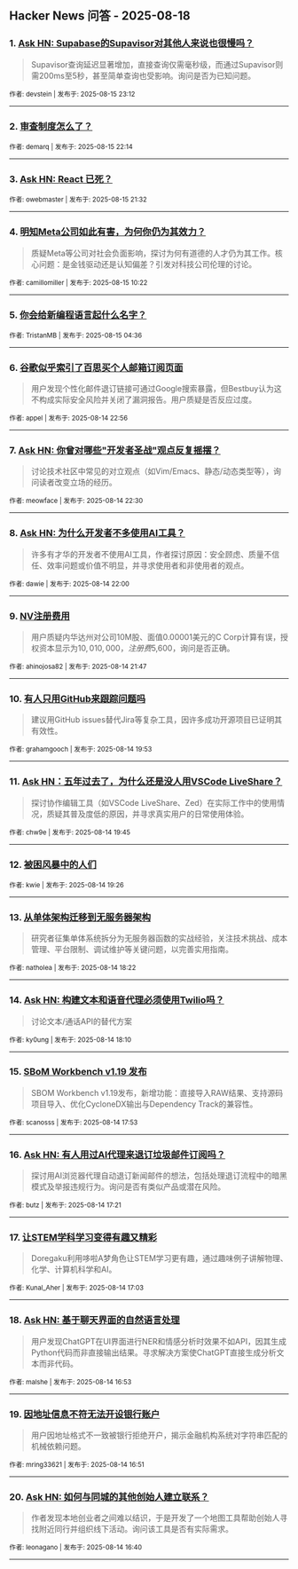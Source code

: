 ## Hacker News 问答 - 2025-08-18


### 1. [Ask HN: Supabase的Supavisor对其他人来说也很慢吗？](https://news.ycombinator.com/item?id=44918343)
> Supavisor查询延迟显著增加，直接查询仅需毫秒级，而通过Supavisor则需200ms至5秒，甚至简单查询也受影响。询问是否为已知问题。

<sub>作者: devstein | 发布于: 2025-08-15 23:12</sub>

---

### 2. [审查制度怎么了？](https://news.ycombinator.com/item?id=44917883)

<sub>作者: demarq | 发布于: 2025-08-15 22:14</sub>

---

### 3. [Ask HN: React 已死？](https://news.ycombinator.com/item?id=44917500)

<sub>作者: owebmaster | 发布于: 2025-08-15 21:32</sub>

---

### 4. [明知Meta公司如此有害，为何你仍为其效力？](https://news.ycombinator.com/item?id=44910589)
> 质疑Meta等公司对社会负面影响，探讨为何有道德的人才仍为其工作。核心问题：是金钱驱动还是认知偏差？引发对科技公司伦理的讨论。

<sub>作者: camillomiller | 发布于: 2025-08-15 10:22</sub>

---

### 5. [你会给新编程语言起什么名字？](https://news.ycombinator.com/item?id=44908679)

<sub>作者: TristanMB | 发布于: 2025-08-15 04:36</sub>

---

### 6. [谷歌似乎索引了百思买个人邮箱订阅页面](https://news.ycombinator.com/item?id=44906692)
> 用户发现个性化邮件退订链接可通过Google搜索暴露，但Bestbuy认为这不构成实际安全风险并关闭了漏洞报告。用户质疑是否反应过度。

<sub>作者: appel | 发布于: 2025-08-14 22:56</sub>

---

### 7. [Ask HN: 你曾对哪些"开发者圣战"观点反复摇摆？](https://news.ycombinator.com/item?id=44906470)
> 讨论技术社区中常见的对立观点（如Vim/Emacs、静态/动态类型等），询问读者改变立场的经历。

<sub>作者: meowface | 发布于: 2025-08-14 22:30</sub>

---

### 8. [Ask HN: 为什么开发者不多使用AI工具？](https://news.ycombinator.com/item?id=44906199)
> 许多有才华的开发者不使用AI工具，作者探讨原因：安全顾虑、质量不信任、效率问题或价值不明显，并寻求使用者和非使用者的观点。

<sub>作者: dawie | 发布于: 2025-08-14 22:00</sub>

---

### 9. [NV注册费用](https://news.ycombinator.com/item?id=44906078)
> 用户质疑内华达州对公司10M股、面值0.00001美元的C Corp计算有误，授权资本显示为$10,010,000，注册费$5,600，询问是否正确。

<sub>作者: ahinojosa82 | 发布于: 2025-08-14 21:47</sub>

---

### 10. [有人只用GitHub来跟踪问题吗](https://news.ycombinator.com/item?id=44904873)
> 建议用GitHub issues替代Jira等复杂工具，因许多成功开源项目已证明其有效性。

<sub>作者: grahamgooch | 发布于: 2025-08-14 19:53</sub>

---

### 11. [Ask HN：五年过去了，为什么还是没人用VSCode LiveShare？](https://news.ycombinator.com/item?id=44904766)
> 探讨协作编辑工具（如VSCode LiveShare、Zed）在实际工作中的使用情况，质疑其普及度低的原因，并寻求真实用户的日常使用体验。

<sub>作者: chw9e | 发布于: 2025-08-14 19:45</sub>

---

### 12. [被困风暴中的人们](https://news.ycombinator.com/item?id=44904546)

<sub>作者: kwie | 发布于: 2025-08-14 19:26</sub>

---

### 13. [从单体架构迁移到无服务器架构](https://news.ycombinator.com/item?id=44903828)
> 研究者征集单体系统拆分为无服务器函数的实战经验，关注技术挑战、成本管理、平台限制、调试维护等关键问题，以完善实用指南。

<sub>作者: natholea | 发布于: 2025-08-14 18:22</sub>

---

### 14. [Ask HN: 构建文本和语音代理必须使用Twilio吗？](https://news.ycombinator.com/item?id=44903705)
> 讨论文本/通话API的替代方案

<sub>作者: ky0ung | 发布于: 2025-08-14 18:10</sub>

---

### 15. [SBoM Workbench v1.19 发布](https://news.ycombinator.com/item?id=44903477)
> SBOM Workbench v1.19发布，新增功能：直接导入RAW结果、支持源码项目导入、优化CycloneDX输出与Dependency Track的兼容性。

<sub>作者: scanosss | 发布于: 2025-08-14 17:53</sub>

---

### 16. [Ask HN: 有人用过AI代理来退订垃圾邮件订阅吗？](https://news.ycombinator.com/item?id=44903124)
> 探讨用AI浏览器代理自动退订新闻邮件的想法，包括处理退订流程中的暗黑模式及举报违规行为。询问是否有类似产品或潜在风险。

<sub>作者: butz | 发布于: 2025-08-14 17:21</sub>

---

### 17. [让STEM学科学习变得有趣又精彩](https://news.ycombinator.com/item?id=44902883)
> Doregaku利用哆啦A梦角色让STEM学习更有趣，通过趣味例子讲解物理、化学、计算机科学和AI。

<sub>作者: Kunal_Aher | 发布于: 2025-08-14 17:03</sub>

---

### 18. [Ask HN: 基于聊天界面的自然语言处理](https://news.ycombinator.com/item?id=44902751)
> 用户发现ChatGPT在UI界面进行NER和情感分析时效果不如API，因其生成Python代码而非直接输出结果。寻求解决方案使ChatGPT直接生成分析文本而非代码。

<sub>作者: malshe | 发布于: 2025-08-14 16:53</sub>

---

### 19. [因地址信息不符无法开设银行账户](https://news.ycombinator.com/item?id=44902728)
> 用户因地址格式不一致被银行拒绝开户，揭示金融机构系统对字符串匹配的机械依赖问题。

<sub>作者: mring33621 | 发布于: 2025-08-14 16:51</sub>

---

### 20. [Ask HN: 如何与同城的其他创始人建立联系？](https://news.ycombinator.com/item?id=44902569)
> 作者发现本地创业者之间难以结识，于是开发了一个地图工具帮助创始人寻找附近同行并组织线下活动。询问该工具是否有实际需求。

<sub>作者: leonagano | 发布于: 2025-08-14 16:40</sub>

---
